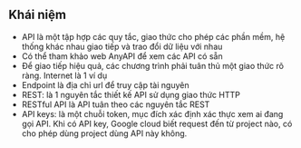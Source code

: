 

## Khái niệm
- API là một tập hợp các quy tắc, giao thức cho phép các phần mềm, hệ thống khác nhau giao tiếp và trao đổi dữ liệu với nhau
- Có thể tham khảo web AnyAPI để xem các API có sẵn
- Để giao tiếp hiệu quả, các chương trình phải tuân thủ một giao thức rõ ràng. Internet là 1 ví dụ
- Endpoint là địa chỉ url để truy cập tài nguyên
- REST: là 1 nguyên tắc thiết kế API sử dụng giao thức HTTP
- RESTful API là API tuân theo các nguyên tắc REST
- API keys: là một chuỗi token, mục đích xác định xác thực xem ai đang gọi API. Khi có API key, Google cloud biết request đến từ project nào, có cho phép dùng project dùng API này không.